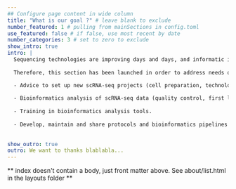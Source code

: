 ```yaml
---
## Configure page content in wide column
title: "What is our goal ?" # leave blank to exclude
number_featured: 1 # pulling from mainSections in config.toml
use_featured: false # if false, use most recent by date
number_categories: 3 # set to zero to exclude
show_intro: true
intro: |
  Sequencing technologies are improving days and days, and informatic is became more and more important in sciences research.
  
  Therefore, this section has been launched in order to address needs of the LabEx CORTEX teams and propose various expertise to support singe-cell RNA sequencing (scRNA-seq) projects :

  - Advice to set up new scRNA-seq projects (cell preparation, technology choice).
  
  - Bioinformatics analysis of scRNA-seq data (quality control, first level analysis).
  
  - Training in bioinformatics analysis tools.
  
  - Develop, maintain and share protocols and bioinformatics pipelines (data bases).
  
  
show_outro: true
outro: We want to thanks blablabla...
---
```


** index doesn't contain a body, just front matter above.
See about/list.html in the layouts folder **